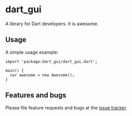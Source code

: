 # dart_gui

A library for Dart developers. It is awesome.

## Usage

A simple usage example:

    import 'package:dart_gui/dart_gui.dart';

    main() {
      var awesome = new Awesome();
    }

## Features and bugs

Please file feature requests and bugs at the [issue tracker][tracker].

[tracker]: http://example.com/issues/replaceme
